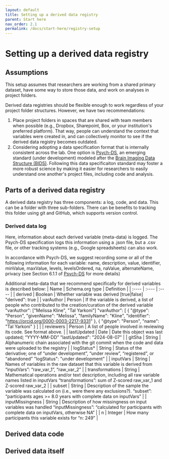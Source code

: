```yaml
---
layout: default
title: Setting up a derived data registry
parent: Start here 
nav_order: 2.1
permalink: /docs/start-here/registry-setup
---
```


# Setting up a derived data registry

## Assumptions
This setup assumes that researchers are working from a shared primary dataset, have some way to store those data, and work on analyses in project folders. 

Derived data registries should be flexible enough to work regardless of your project folder structures. However, we have two recommendations: 
1. Place project folders in spaces that are shared with team members when possible (e.g., Dropbox, Sharepoint, Box, or your institution's preferred platform). That way, people can understand the context that variables were created in, and can collectively monitor to see if the derived data registry becomes outdated.  
2. Considering adopting a data specification format that is internally consistent across the lab. One option is [Psych-DS](https://docs.google.com/document/d/1u8o5jnWk0Iqp_J06PTu5NjBfVsdoPbBhstht6W0fFp0/edit), an emerging standard (under development) modeled after the [Brain Imaging Data Structure (BIDS)](bids.neuroimaging.io/). Following this data specificaiton standard may foster a more robust science by making it easier for researchers to easily understand one another's project files, including code and analysis.  

## Parts of a derived data registry 
A derived data registry has three components: a log, code, and data. This can be a folder with three sub-folders. There can be benefits to tracking this folder using git and GitHub, which supports version control. 

### Derived data log
Here, information about each derived variable (meta-data) is logged. The Psych-DS specification logs this information using a .json file, but a .csv file, or other tracking systems (e.g., Google spreadsheets) can also work. 

In accordance with Psych-DS, we suggest recording some or all of the following information for each variable: name, description, value, identifier, minValue, maxValue, levels, levelsOrdered, na, naValue, alternateName, privacy (see Section 6.1.1 of [Psych-DS](https://docs.google.com/document/d/1u8o5jnWk0Iqp\_J06PTu5NjBfVsdoPbBhstht6W0fFp0/edit) for more details)

Additional meta-data that we recommend specifically for derived variables is described below:
| Name | Schema.org type | Definition |
| :---- | :---- | :---- |
| derived | Boolean | Whether variable was derived \[true|false\] "derived": true |
| varAuthor | Person | If the variable is derived, a list of people who contributed to the creation/curation of the derived variable "varAuthor": \["Melissa Kline", "Tal Yarkoni"\] "varAuthor": \[   {     "@type": "Person",     "givenName": "Melissa",      "familyName": "Kline",     "identifier": "https://orcid.org/0000-0003-2217-9331"   },   {     "@type": "Person",     "name": "Tal Yarkoni"   } \] |
| reviewers | Person | A list of people involved in reviewing its code. See format above. |
| lastUpdated | Date | Date this object was last updated; “YYYY-MM-DD”  "lastUpdated": "2024-08-07" |
| gitSha | String | Alphanumeric chain associated with the git commit when the code and data were uploaded to the registry |
| logStatus\* | String | Status of the derivative; one of “under development”, “under review”, “registered”, or “abandoned” "logStatus": "under development" |
| inputVars | String | Names of variables in the raw dataset that this variable is derived from “inputVars”: “raw\_var\_1”, “raw\_var\_2” |
| transformations | String | Mathematical operations and/or text description, including all raw variable names listed in inputVars “transformations”: sum of Z-scored raw\_var\_1 and Z-scored raw\_var\_2 |
| subset | String | Description of the sample the variable was calculated on (i.e., were there any exclusions?).  “subset”: “participants ages \>= 8.0 years with complete data on inputVars”  |
| inputMissingness | String | Description of how missingness on input variables was handled “inputMissingness”: “calculated for participants with complete data on inputVars, otherwise NA” |
| n | Integer | How many participants this variable exists for “n: 249” |

## Derived data code


## Derived data itself

